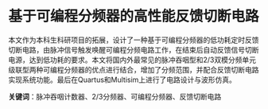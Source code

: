 # 基于可编程分频器的高性能反馈切断电路

本文作为本科生科研项目的拓展，设计了一种基于可编程分频器的低功耗定时反馈切断电路，由脉冲信号触发唤醒可编程分频电路工作，在结束后自动反馈信号切断电源，达到低功耗的要求。本文将国内外最常见的脉冲吞咽型和2/3双模分频单元级联型两种可编程分频器的优点进行结合，增加了分频范围，并配合反馈切断电路实现系统功能。最后在Quartus和Multisim上进行了电路设计与波形仿真。

**关键词**：脉冲吞咽计数器、2/3分频器、可编程分频器、反馈切断电路
